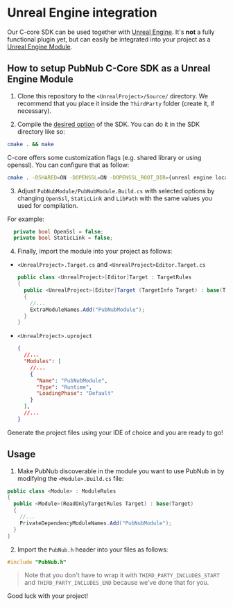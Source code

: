# Unreal Engine integration

Our C-core SDK can be used together with [Unreal Engine](https://www.unrealengine.com/en-US). It's **not** a fully functional plugin yet, but can easily be integrated into your project as a [Unreal Engine Module](https://docs.unrealengine.com/5.3/en-US/unreal-engine-modules/).

## How to setup PubNub C-Core SDK as a Unreal Engine Module

1. Clone this repository to the `<UnrealProject>/Source/` directory. We recommend that you place it inside the `ThirdParty` folder (create it, if necessary). 

2. Compile the [desired option](https://www.pubnub.com/docs/sdks/c-core#hello-world) of the SDK. You can do it in the SDK directory like so:

```sh
cmake . && make
```

C-core offers some customization flags (e.g. shared library or using openssl). You can configure that as follow:

```sh 
cmake . -DSHARED=ON -DOPENSSL=ON -DOPENSSL_ROOT_DIR={unreal engine location}/Engine/Source/ThirdParty/openssl/1.1.1/
```
  
3. Adjust `PubNubModule/PubNubModule.Build.cs` with selected options by changing `OpenSsl`, `StaticLink` and `LibPath` with the same values you used for compilation. 

  For example:
  
  ```csharp 
    private bool OpenSsl = false;
    private bool StaticLink = false;
  ```

4. Finally, import the module into your project as follows:

  - `<UnrealProject>.Target.cs` and `<UnrealProject>Editor.Target.cs`
  
    ```csharp
    public class <UnrealProject>[Editor]Target : TargetRules
    {
      public <UnrealProject>[Editor]Target (TargetInfo Target) : base(Target)
      {
        //...
        ExtraModuleNames.Add("PubNubModule");
      }
    }
    ```
  
  - `<UnrealProject>.uproject`
  
    ```json
    {
      //...
      "Modules": [
        //...
        {
          "Name": "PubNubModule",
          "Type": "Runtime",
          "LoadingPhase": "Default"
        }
      ],
      //...
    }
    ```

Generate the project files using your IDE of choice and you are ready to go!

## Usage 

1. Make PubNub discoverable in the module you want to use PubNub in by modifying the `<Module>.Build.cs` file:

  ```csharp
  public class <Module> : ModuleRules
  {
    public <Module>(ReadOnlyTargetRules Target) : base(Target)
    {
      //...
      PrivateDependencyModuleNames.Add("PubNubModule");
    }
  }
  ```

2. Import the `PubNub.h` header into your files as follows:
  
  ```cpp
  #include "PubNub.h" 
  ```

  > Note that you don't have to wrap it with `THIRD_PARTY_INCLUDES_START` and `THIRD_PARTY_INCLUDES_END` because we've done that for you.

Good luck with your project!

